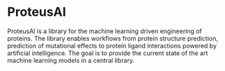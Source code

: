 # ProteusAI
ProteusAI is a library for the machine learning driven engineering of proteins. The library enables workflows from protein structure prediction, prediction of mutational effects to protein ligand interactions powered by artificial intelligence. The goal is to provide the current state of the art machine learning models in a central library.
